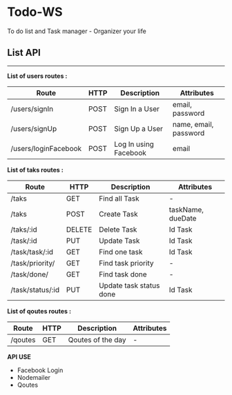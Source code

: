 # Todo-WS
To do list and Task manager - Organizer your life

## List API
----

**List of users routes :**

Route | HTTP | Description | Attributes
------|------|-------------|-----------
/users/signIn | POST | Sign In a User | email, password
/users/signUp | POST | Sign Up a User | name, email, password
/users/loginFacebook | POST | Log In using Facebook | email


**List of taks routes :**

Route | HTTP | Description | Attributes
------|------|-------------|-----------
/taks | GET | Find all Task | -
/taks | POST | Create Task | taskName, dueDate
/taks/:id | DELETE | Delete Task | Id Task
/task/:id | PUT | Update Task | Id Task
/task/task/:id | GET | Find one task | Id Task
/task/priority/ | GET | Find task priority | -
/task/done/ | GET | Find task done | -
/task/status/:id | PUT | Update task status done | Id Task

**List of qoutes routes :**

Route | HTTP | Description | Attributes
------|------|-------------|-----------
/qoutes | GET | Qoutes of the day | -


**API USE**
- Facebook Login
- Nodemailer 
- Qoutes 
